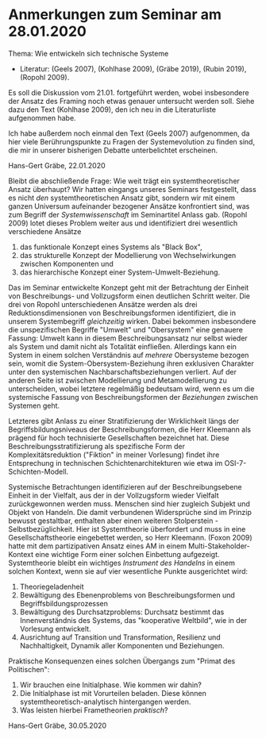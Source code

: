 # Anmerkungen zum Seminar am 28.01.2020

Thema: Wie entwickeln sich technische Systeme 
* Literatur: (Geels 2007), (Kohlhase 2009), (Gräbe 2019), (Rubin 2019),
(Ropohl 2009).

Es soll die Diskussion vom 21.01. fortgeführt werden, wobei insbesondere der
Ansatz des Framing noch etwas genauer untersucht werden soll.  Siehe dazu den
Text (Kohlhase 2009), den ich neu in die Literaturliste aufgenommen habe.

Ich habe außerdem noch einmal den Text (Geels 2007) aufgenommen, da hier viele
Berührungspunkte zu Fragen der Systemevolution zu finden sind, die mir in
unserer bisherigen Debatte unterbelichtet erscheinen.

Hans-Gert Gräbe, 22.01.2020

Bleibt die abschließende Frage: Wie weit trägt ein systemtheoretischer Ansatz
überhaupt? Wir hatten eingangs unseres Seminars festgestellt, dass es nicht
_den_ systemtheoretischen Ansatz gibt, sondern wir mit einem ganzen Universum
aufeinander bezogener Ansätze konfrontiert sind, was zum Begriff der
_Systemwissenschaft_ im Seminartitel Anlass gab.  (Ropohl 2009) lotet dieses
Problem weiter aus und identifiziert drei wesentlich verschiedene Ansätze

1. das funktionale Konzept eines Systems als "Black Box",
2. das strukturelle Konzept der Modellierung von Wechselwirkungen zwischen
   Komponenten und
3. das hierarchische Konzept einer System-Umwelt-Beziehung.

Das im Seminar entwickelte Konzept geht mit der Betrachtung der Einheit von
Beschreibungs- und Vollzugsform einen deutlichen Schritt weiter. Die drei von
Ropohl unterschiedenen Ansätze werden als drei Reduktionsdimensionen von
Beschreibungsformen identifiziert, die in unserem Systembegriff _gleichzeitig_
wirken. Dabei bekommen insbesondere die unspezifischen Begriffe "Umwelt" und
"Obersystem" eine genauere Fassung: Umwelt kann in diesem Beschreibungsansatz
nur selbst wieder als System und damit nicht als Totalität einfließen.
Allerdings kann ein System in einem solchen Verständnis auf _mehrere_
Obersysteme bezogen sein, womit die System-Obersystem-Beziehung ihren
exklusiven Charakter unter den systemischen Nachbarschaftsbeziehungen
verliert. Auf der anderen Seite ist zwischen Modellierung und Metamodellierung
zu unterscheiden, wobei letztere regelmäßig bedeutsam wird, wenn es um die
systemische Fassung von Beschreibungsformen der _Beziehungen_ zwischen
Systemen geht.

Letzteres gibt Anlass zu einer Stratifizierung der Wirklichkeit längs der
Begriffsbildungsniveaus der Beschreibungsformen, die Herr Kleemann als prägend
für hoch technisierte Gesellschaften bezeichnet hat.  Diese
Beschreibungsstratifizierung als spezifische Form der Komplexitätsreduktion
("Fiktion" in meiner Vorlesung) findet ihre Entsprechung in technischen
Schichtenarchitekturen wie etwa im OSI-7-Schichten-Modell.

Systemische Betrachtungen identifizieren auf der Beschreibungsebene Einheit in
der Vielfalt, aus der in der Vollzugsform wieder Vielfalt zurückgewonnen
werden muss. Menschen sind hier zugleich Subjekt und Objekt von Handeln.  Die
damit verbundenen Widersprüche sind im Prinzip bewusst gestaltbar, enthalten
aber einen weiteren Stolperstein - Selbstbezüglichkeit. Hier ist Systemtheorie
überfordert und muss in eine Gesellschaftstheorie eingebettet werden, so Herr
Kleemann.  (Foxon 2009) hatte mit dem partizipativen Ansatz eines AM in einem
Multi-Stakeholder-Kontext eine wichtige Form einer solchen Einbettung
aufgezeigt.  Systemtheorie bleibt ein wichtiges _Instrument des Handelns_ in
einem solchen Kontext, wenn sie auf vier wesentliche Punkte ausgerichtet wird:

1. Theoriegeladenheit
2. Bewältigung des Ebenenproblems von Beschreibungsformen und
   Begriffsbildungsprozessen
3. Bewältigung des Durchsatzproblems: Durchsatz bestimmt das Innenverständnis
   des Systems, das "kooperative Weltbild", wie in der Vorlesung entwickelt.
4. Ausrichtung auf Transition und Transformation, Resilienz und
   Nachhaltigkeit, Dynamik aller Komponenten und Beziehungen.

Praktische Konsequenzen eines solchen Übergangs zum "Primat des Politischen":

1. Wir brauchen eine Initialphase. Wie kommen wir dahin?
2. Die Initialphase ist mit Vorurteilen beladen. Diese können
   systemtheoretisch-analytisch hintergangen werden.
3. Was leisten hierbei Frametheorien _praktisch_?

Hans-Gert Gräbe, 30.05.2020



